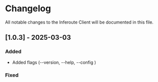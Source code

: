 # Changelog

All notable changes to the Inferoute Client will be documented in this file.


## [1.0.3] - 2025-03-03

### Added
- Added flags (--version, --help, --config
)

### Fixed


